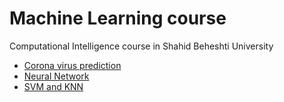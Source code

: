 # Machine Learning course
 Computational Intelligence course in Shahid Beheshti University
 
 * [Corona virus prediction](https://github.com/armanhm/Machine-Learning-course/tree/main/Corona%20virus%20prediction)
 * [Neural Network](https://github.com/armanhm/Machine-Learning-course/tree/main/Neural%20Network)
 * [SVM and KNN](https://github.com/armanhm/Machine-Learning-course/tree/main/SVM%20and%20KNN)
